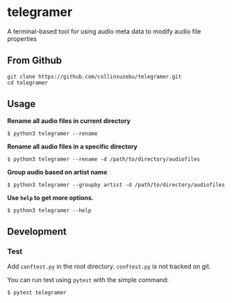 # telegramer
A terminal-based tool for using audio meta data to modify audio file properties


## From Github

```
git clone https://github.com/collinsuzebu/telegramer.git
cd telegramer	
```

## Usage

**Rename all audio files in current directory**

`$ python3 telegramer --rename`


**Rename all audio files in a specific directory**

`$ python3 telegramer --rename -d /path/to/directory/audiofiles`


**Group audio based on artist name**

`$ python3 telegramer --groupby artist -d /path/to/directory/audiofiles`


**Use `help` to get more options.**

`$ python3 telegramer --help`



## Development

### Test

Add `conftest.py` in the root directory. `conftest.py` is not tracked on git.

You can run test using `pytest` with the simple command:

`$ pytest telegramer`